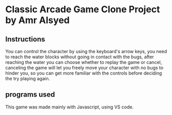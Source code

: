 # Classic Arcade Game Clone Project by Amr Alsyed 


## Instructions

You can control the character by using the keyboard's arrow keys, you need to reach the water blocks without going in contact with the bugs, after reaching the water you can choose whether to replay the game or cancel, canceling the game will let you freely move your character with no bugs to hinder you, so you can get more familiar with the controls before deciding the try playing again.

## programs used

This game was made mainly with Javascript, using VS code.
